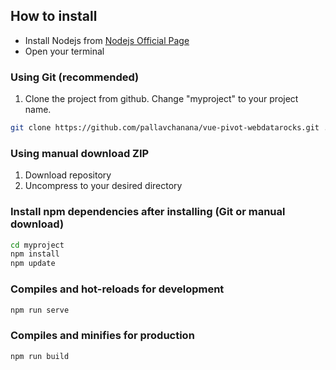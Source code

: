 ## How to install
- Install Nodejs from [Nodejs Official Page](https://nodejs.org/en/)
- Open your terminal

### Using Git (recommended)

1.  Clone the project from github. Change "myproject" to your project name.

```bash
git clone https://github.com/pallavchanana/vue-pivot-webdatarocks.git ./myproject
```

### Using manual download ZIP

1.  Download repository
2.  Uncompress to your desired directory

### Install npm dependencies after installing (Git or manual download)

```bash
cd myproject
npm install
npm update
```

### Compiles and hot-reloads for development

```bash
npm run serve
```

### Compiles and minifies for production

```bash
npm run build